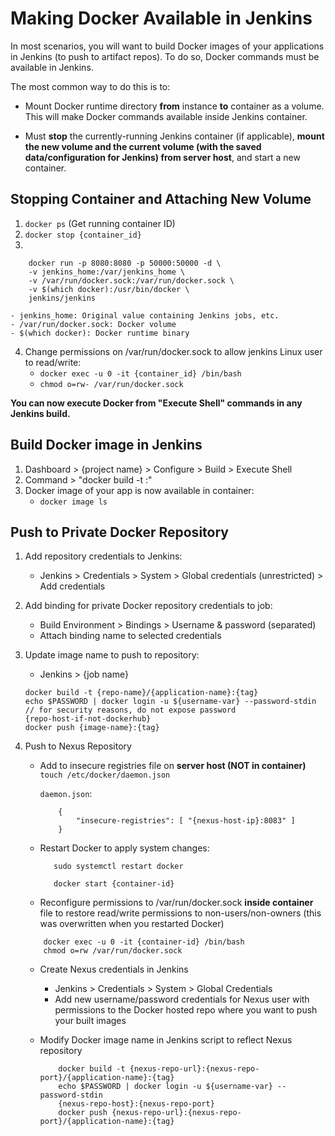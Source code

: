 # Making Docker Available in Jenkins

In most scenarios, you will want to build Docker images of your applications in Jenkins (to push to artifact repos). To do so, Docker commands must be available in Jenkins.

The most common way to do this is to:

- Mount Docker runtime directory **from** instance **to** container as a volume. This will make Docker commands available inside Jenkins container.

- Must **stop** the currently-running Jenkins container (if applicable), **mount the new volume and the current volume (with the saved data/configuration for Jenkins) from server host**, and start a new container.

## Stopping Container and Attaching New Volume

1. `docker ps` (Get running container ID)
2. `docker stop {container_id}`
3. 
```
    docker run -p 8080:8080 -p 50000:50000 -d \
    -v jenkins_home:/var/jenkins_home \
    -v /var/run/docker.sock:/var/run/docker.sock \
    -v $(which docker):/usr/bin/docker \
    jenkins/jenkins
```
    - jenkins_home: Original value containing Jenkins jobs, etc.
    - /var/run/docker.sock: Docker volume
    - $(which docker): Docker runtime binary
4. Change permissions on /var/run/docker.sock to allow jenkins Linux user to read/write:
    - `docker exec -u 0 -it {container_id} /bin/bash`
    - `chmod o=rw- /var/run/docker.sock`

**You can now execute Docker from "Execute Shell" commands in any Jenkins build.**


## Build Docker image in Jenkins

1. Dashboard > {project name} > Configure > Build > Execute Shell
2. Command > "docker build <dockerfile-dir> -t <image-name>:<tag>"
3. Docker image of your app is now available in container:
    - `docker image ls`

## Push to Private Docker Repository
 
1. Add repository credentials to Jenkins:
    - Jenkins > Credentials > System > Global credentials (unrestricted) > Add credentials
2. Add binding for private Docker repository credentials to job:
    - Build Environment > Bindings > Username & password (separated)
    - Attach binding name to selected credentials

3. Update image name to push to repository:
    - Jenkins > {job name}

    ```
    docker build -t {repo-name}/{application-name}:{tag}
    echo $PASSWORD | docker login -u ${username-var} --password-stdin // for security reasons, do not expose password 
    {repo-host-if-not-dockerhub}
    docker push {image-name}:{tag}
    ```

4. Push to Nexus Repository

    - Add to insecure registries file on **server host (NOT in container)**
        `touch /etc/docker/daemon.json`

        `daemon.json`:

        ```
            {
                "insecure-registries": [ "{nexus-host-ip}:8083" ]
            }
        ```
    
    - Restart Docker to apply system changes:
        ```
           sudo systemctl restart docker

           docker start {container-id}

        ```

    - Reconfigure permissions to /var/run/docker.sock **inside container** file to restore read/write permissions to non-users/non-owners (this was overwritten when you restarted Docker)

    ```
        docker exec -u 0 -it {container-id} /bin/bash
        chmod o=rw /var/run/docker.sock
    ```

    - Create Nexus credentials in Jenkins

        - Jenkins > Credentials > System > Global Credentials
        - Add new username/password credentials for Nexus user with permissions to the Docker hosted repo where you want to push your built images

    - Modify Docker image name in Jenkins script to reflect Nexus repository
        ```
            docker build -t {nexus-repo-url}:{nexus-repo-port}/{application-name}:{tag}
            echo $PASSWORD | docker login -u ${username-var} --password-stdin
            {nexus-repo-host}:{nexus-repo-port}
            docker push {nexus-repo-url}:{nexus-repo-port}/{application-name}:{tag}
        ```
